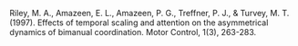 
Riley, M. A., Amazeen, E. L., Amazeen, P. G., Treffner, P. J., & Turvey, M. T. (1997). Effects of temporal scaling and attention on the asymmetrical dynamics of bimanual coordination. Motor Control, 1(3), 263-283.